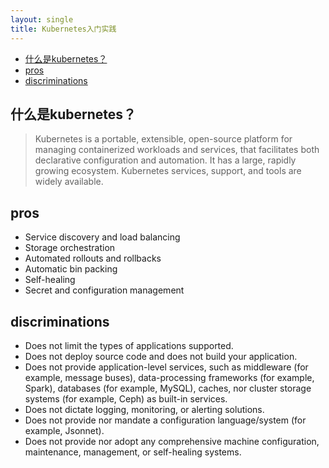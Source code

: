 ```yaml
---
layout: single
title: Kubernetes入门实践
---
```

- [什么是kubernetes？](#什么是kubernetes)
- [pros](#pros)
- [discriminations](#discriminations)


## 什么是kubernetes？
> Kubernetes is a portable, extensible, open-source platform for managing containerized workloads and services, that facilitates both declarative configuration and automation. It has a large, rapidly growing ecosystem. Kubernetes services, support, and tools are widely available.

## pros
* Service discovery and load balancing
* Storage orchestration
* Automated rollouts and rollbacks
* Automatic bin packing
* Self-healing
* Secret and configuration management

## discriminations
* Does not limit the types of applications supported. 
* Does not deploy source code and does not build your application. 
* Does not provide application-level services, such as middleware (for example, message buses), data-processing frameworks (for example, Spark), databases (for example, MySQL), caches, nor cluster storage systems (for example, Ceph) as built-in services. 
* Does not dictate logging, monitoring, or alerting solutions.
* Does not provide nor mandate a configuration language/system (for example, Jsonnet).
* Does not provide nor adopt any comprehensive machine configuration, maintenance, management, or self-healing systems.
